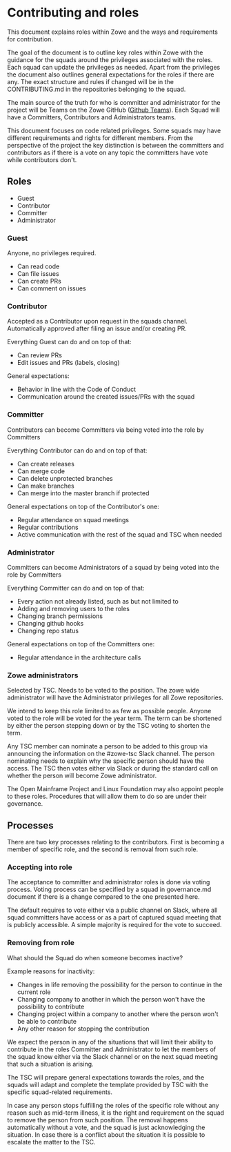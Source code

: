 # Contributing and roles

This document explains roles within Zowe and the ways and requirements for contribution.  

The goal of the document is to outline key roles within Zowe with the guidance for the squads around the privileges associated with the roles. Each squad can update the privileges as needed. Apart from the privileges the document also outlines general expectations for the roles if there are any. The exact structure and rules if changed will be in the CONTRIBUTING.md in the repositories belonging to the squad. 

The main source of the truth for who is committer and administrator for the project will be Teams on the Zowe GitHub ([Github Teams](https://github.com/orgs/zowe/teams)). Each Squad will have a Committers, Contributors and Administrators teams. 

This document focuses on code related privileges. Some squads may have different requirements and rights for different members. From the perspective of the project the key distinction is between the committers and contributors as if there is a vote on any topic the committers have vote while contributors don't.

## Roles

- Guest
- Contributor
- Committer
- Administrator

### Guest

Anyone, no privileges required. 

- Can read code
- Can file issues
- Can create PRs
- Can comment on issues

### Contributor

Accepted as a Contributor upon request in the squads channel. Automatically approved after filing an issue and/or creating PR. 

Everything Guest can do and on top of that:

- Can review PRs
- Edit issues and PRs (labels, closing)

General expectations:

- Behavior in line with the Code of Conduct
- Communication around the created issues/PRs with the squad

### Committer

Contributors can become Committers via being voted into the role by Committers

Everything Contributor can do and on top of that:

- Can create releases
- Can merge code
- Can delete unprotected branches
- Can make branches
- Can merge into the master branch if protected

General expectations on top of the Contributor's one:

- Regular attendance on squad meetings
- Regular contributions
- Active communication with the rest of the squad and TSC when needed

### Administrator

Committers can become Administrators of a squad by being voted into the role by Committers

Everything Committer can do and on top of that:

- Every action not already listed, such as but not limited to
- Adding and removing users to the roles
- Changing branch permissions
- Changing github hooks
- Changing repo status

General expectations on top of the Committers one:

- Regular attendance in the architecture calls

### Zowe administrators

Selected by TSC. Needs to be voted to the position. The zowe wide administrator will have the Administrator privileges for all Zowe repositories. 

We intend to keep this role limited to as few as possible people. Anyone voted to the role will be voted for the year term. The term can be shortened by either the person stepping down or by the TSC voting to shorten the term. 

Any TSC member can nominate a person to be added to this group via announcing the information on the #zowe-tsc Slack channel. The person nominating needs to explain why the specific person should have the access. The TSC then votes either via Slack or during the standard call on whether the person will become Zowe administrator.

The Open Mainframe Project and Linux Foundation may also appoint people to these roles. Procedures that will allow them to do so are under their governance. 

## Processes

There are two key processes relating to the contributors. First is becoming a member of specific role, and the second is removal from such role. 

### Accepting into role

The acceptance to committer and administrator roles is done via voting process. Voting process can be specified by a squad in governance.md document if there is a change compared to the one presented here. 

The default requires to vote either via a public channel on Slack, where all squad committers have access or as a part of captured squad meeting that is publicly accessible. A simple majority is required for the vote to succeed.

### Removing from role

What should the Squad do when someone becomes inactive?

Example reasons for inactivity:

- Changes in life removing the possibility for the person to continue in the current role
- Changing company to another in which the person won't have the possibility to contribute
- Changing project within a company to another where the person won't be able to contribute
- Any other reason for stopping the contribution

We expect the person in any of the situations that will limit their ability to contribute in the roles Committer and Administrator to let the members of the squad know either via the Slack channel or on the next squad meeting that such a situation is arising.

The TSC will prepare general expectations towards the roles, and the squads will adapt and complete the template provided by TSC with the specific squad-related requirements.

In case any person stops fulfilling the roles of the specific role without any reason such as mid-term illness, it is the right and requirement on the squad to remove the person from such position. The removal happens automatically without a vote, and the squad is just acknowledging the situation. In case there is a conflict about the situation it is possible to escalate the matter to the TSC.